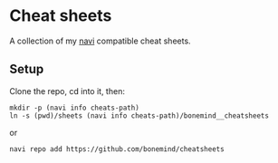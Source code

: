 # Cheat sheets

A collection of my [navi](https://github.com/denisidoro/navi) compatible cheat sheets.

## Setup

Clone the repo, cd into it, then:

```
mkdir -p (navi info cheats-path)
ln -s (pwd)/sheets (navi info cheats-path)/bonemind__cheatsheets
```

or

```
navi repo add https://github.com/bonemind/cheatsheets
```
